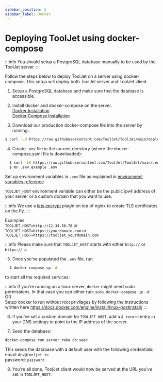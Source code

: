 ```yaml
---
sidebar_position: 2
sidebar_label: Docker
---
```


# Deploying ToolJet using docker-compose

:::info
You should setup a PostgreSQL database manually to be used by the ToolJet server.
:::

Follow the steps below to deploy ToolJet on a server using docker-compose. This setup will deploy both ToolJet server and ToolJet client.

1. Setup a PostgreSQL database and make sure that the database is accessible.

2. Install docker and docker-compose on the server.  
[Docker Installation](https://docs.docker.com/engine/install/)   
[Docker Compose Installation](https://docs.docker.com/compose/install/)   

3. Download our production docker-compose file into the server by running:
  ```bash
  $ curl -LO https://raw.githubusercontent.com/ToolJet/ToolJet/main/deploy/docker/docker-compose.yaml
  ```

4. Create `.env` file in the current directory (where the docker-compose.yaml file is downloaded):

  ```bash
    $ curl -LO https://raw.githubusercontent.com/ToolJet/ToolJet/main/.env.example 
    $ mv .env.example .env
  ```

  Set up environment variables in `.env` file as explained in [environment variables reference](/docs/deployment/env-vars)

   
  `TOOLJET_HOST` environment variable can either be the public ipv4 address of your server or a custom domain that you want to use.

  :::info
  We use a [lets encrypt](https://letsencrypt.org/) plugin on top of nginx to create TLS certificates on the fly.
  :::

  Examples:   
  `TOOLJET_HOST=http://12.34.56.78` or   
  `TOOLJET_HOST=https://yourdomain.com` or   
  `TOOLJET_HOST=https://tooljet.yourdomain.com`   

  :::info
   Please make sure that `TOOLJET_HOST` starts with either `http://` or `https://`
  :::

5. Once you've populated the `.env` file, run 

  ```bash
    $ docker-compose up -d
  ``` 
  to start all the required services. 

  :::info
    If you're running on a linux server, `docker` might need sudo permissions. In that case you can either run:
    `sudo docker-compose up -d`    
    OR   
    Setup docker to run without root privilages by following the instructions written here https://docs.docker.com/engine/install/linux-postinstall/ 
  :::

6.  If you've set a custom domain for `TOOLJET_HOST`, add a `A record` entry in your DNS settings to point to the IP address of the      server.

7.  Seed the database:
  ```bash
  docker-compose run server rake db:seed
  ```
  This seeds the database with a default user with the following credentials:   
    email: `dev@tooljet.io`   
    password: `password`
    

8.  You're all done, ToolJet client would now be served at the URL you've set in `TOOLJET_HOST`.
